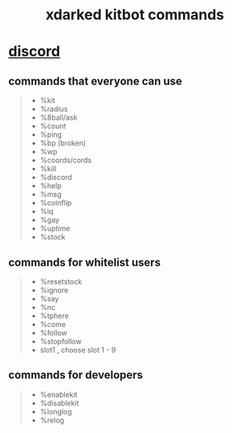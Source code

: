 <div align="center">
<h1>xdarked kitbot commands</h1>
</div>

# [discord](https://discord.gg/93zkUCZfzQ)

## commands that everyone can use
> - %kit 
> - %radius
> - %8ball/ask
> - %count
> - %ping
> - %bp (broken)
> - %wp
> - %coords/cords
> - %kill
> - %discord
> - %help
> - %msg
> - %coinflip
> - %iq
> - %gay
> - %uptime
> - %stock

## commands for whitelist users
> - %resetstock
> - %ignore
> - %say
> - %nc
> - %tphere
> - %come
> - %follow
> - %stopfollow
> - slot1 , choose slot 1 - 9

## commands for developers
> - %enablekit
> - %disablekit
> - %longlog
> - %relog
